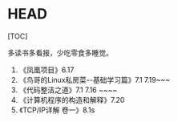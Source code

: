 # HEAD

[TOC]

多读书多看报，少吃零食多睡觉。


1. 《凤凰项目》6.17 
2. 《鸟哥的Linux私房菜--基础学习篇》7.1 7.19~~~
3. 《代码整洁之道》7.1 7.16 ~~~~
4. 《计算机程序的构造和解释》7.20
5. 《TCP/IP详解 卷一》8.1s